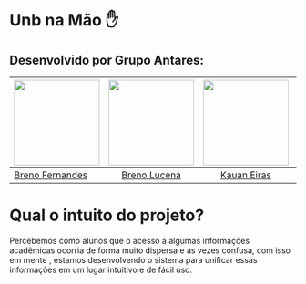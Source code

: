 # Unb na Mão ✋
## Desenvolvido por Grupo Antares:

<!-- Tabela com os nomes e fotos-->
| <a href="https://github.com/Brenofrds"><img src="https://avatars.githubusercontent.com/u/132412607?v=4" width="150"></img></a> | <a href="https://github.com/BrenoLUCO"><img src="https://avatars.githubusercontent.com/u/82223777?v=4" width="150"></img></a> | <a href="https://github.com/kauaneiras"><img src="https://avatars.githubusercontent.com/u/43351064?v=4" width="150"></img></a> | <a href="https://github.com/Leofbrgs"><img src="https://avatars.githubusercontent.com/u/88350745?v=4" width="150"></img></a> | <a href="https://github.com/LucasGSAntunes"><img src="https://avatars.githubusercontent.com/u/98185010?v=4" width="150"></img></a> |<a href="https://github.com/matferreira1"><img src="https://avatars.githubusercontent.com/u/108153562?v=4" width="150"></img></a> | <a href="https://github.com/matix0"><img src="https://avatars.githubusercontent.com/u/61623585?v=4" width="150"></img></a>| <a href="https://github.com/samuelvictorol"><img src="https://avatars.githubusercontent.com/u/95868897?v=4" width="150"></img></a> |
|----------|:------:|:------:|:------:|:------:|:------:|:------:|:------:|
|[Breno Fernandes](https://github.com/Brenofrds)|  [Breno Lucena](https://github.com/BrenoLUCO) | [Kauan Eiras](https://github.com/kauaneiras) | [Leonardo Ferreira](https://github.com/Leofbrgs) | [Lucas Antunes](https://github.com/LucasGSAntunes) |[Matheus Ferreira](https://github.com/matferreira1) |[Mateus Vinicius](https://github.com/matix0) | [Samuel Victor](https://github.com/samuelvictorol) |

# Qual o intuito do projeto?
Percebemos como alunos que o acesso a algumas informações acadêmicas ocorria de forma muito dispersa e as vezes confusa, com isso em mente , estamos desenvolvendo o sistema para unificar essas informações em um lugar intuitivo e de fácil uso.


